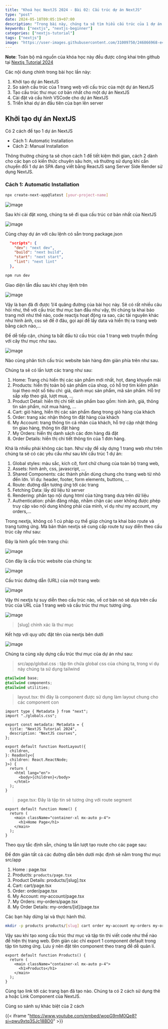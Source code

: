 ```yaml
---
title: "Khoá học NextJS 2024 - Bài 02: Cấu trúc dự án NextJS"
type: "post"
date: 2024-05-18T09:05:19+07:00
description: "Trong bài này, chúng ta sẽ tìm hiểu cấu trúc của 1 dự án NextJS và học cách setup môi trường phát triển trên máy"
keywords: ["nextjs", "nextjs-beginner"]
categories: ["nextjs-tutorial"]
tags: ["nextjs"]
image: "https://user-images.githubusercontent.com/31009750/246866968-e42afc31-8eea-44e8-ba86-629918f50401.png"
---
```


**Note**: Toàn bộ mã nguồn của khóa học này đều được công khai trên github tại [Nextjs Tutorial 2024](https://github.com/nextjsvietnam/nextjs-tutorial-2024/tree/tutorial/lession-02)

Các nội dung chính trong bài học lần này:

1. Khởi tạo dự án NextJS
2. So sánh cấu trúc của 1 trang web với cấu trúc của một dự án NextJS
3. Tạo cấu trúc thư mục cơ bản nhất cho một dự án NextJS
4. Cài đặt và cấu hình VSCode cho dự án NextJS
5. Triển khai dự án đầu tiên của bạn lên server

## Khởi tạo dự án NextJS

Có 2 cách để tạo 1 dự án NextJS

- Cách 1: Automatic Installation
- Cách 2: Manual Installation

Thông thường chúng ta sẽ chọn cách 1 để tiết kiệm thời gian, cách 2 dành cho các bạn có kiến thức chuyên sâu hơn, và thường sử dụng khi cần chuyển đổi 1 dự án SPA đang viết bằng ReactJS sang Server Side Render sử dụng NextJS.

### Cách 1: Automatic Installation

```sh
npx create-next-app@latest [your-project-name]
```

![image](https://gist.github.com/assets/31009750/510de0e3-ae6e-4ea6-9279-316c88da6be6)

Sau khi cài đặt xong, chúng ta sẽ đi qua cấu trúc cơ bản nhất của NextJS

![image](https://gist.github.com/assets/31009750/5af5a77c-9f21-4109-9627-30fa3102db9e)

Cùng chạy dự án với câu lệnh có sẵn trong package.json

```json
  "scripts": {
    "dev": "next dev",
    "build": "next build",
    "start": "next start",
    "lint": "next lint"
  },
```

```sh
npm run dev
```

Giao diện lần đầu sau khi chạy lệnh trên

![image](https://gist.github.com/assets/31009750/a0001f8a-c6c9-4437-afc9-e1dfb267e6fc)

Vậy là bạn đã đi được 1/4 quãng đường của bài học này.
Sẽ có rất nhiều câu hỏi như, thế với cấu trúc thư mục ban đầu như vậy, thì chúng ta khai báo trang mới như thế nào, code reactjs hoạt động ra sao, các tài nguyên khác như hình ảnh, css sẽ để ở đâu, gọi api để lấy data và hiển thị ra trang web bằng cách nào,...

Để dễ tiếp cận, chúng ta bắt đầu từ cấu trúc của 1 trang web truyền thống với cây thư mục như sau.

![image](https://gist.github.com/assets/31009750/b2c6f64e-4cec-4135-b2fc-f5626adf8557)

Nào cùng phân tích cấu trúc website bán hàng đơn giản phía trên như sau.

Chúng ta sẽ có lần lượt các trang như sau:

1. Home: Trang chủ hiển thị các sản phẩm mới nhất, hot, đang khuyến mãi
2. Products: hiển thị toàn bộ sản phẩm của shop, có hỗ trợ tìm kiếm phân loại theo một số tiêu chí: giá, danh mục sản phẩm, mã sản phẩm. Hỗ trợ sắp xếp theo giá, lượt mua, ...
3. Product Detail: hiển thị chi tiết sản phẩm bao gồm: hình ảnh, giá, thông tin sản phẩm, nút mua hàng, ...
4. Cart: giỏ hàng, hiển thị các sản phẩm đang trong giỏ hàng của khách
5. Order: trang xác nhận thông tin đặt hàng của khách
6. My Account: trang thông tin cá nhân của khách, hỗ trợ cập nhật thông tin giao hàng, thông tin đặt hàng
7. My Orders: hiển thị danh sách các đơn hàng đã đặt
8. Order Details: hiển thị chi tiết thông tin của 1 đơn hàng.

Khá là nhiều phải không các bạn. Như vậy để xây dựng 1 trang web như trên chúng ta sẽ có các yêu cầu như sau khi cấu trúc 1 dự án:

1. Global styles: màu sắc, kích cỡ, font chữ chung của toàn bộ trang web,
2. Assets: hình ảnh, css, javascript, ...
3. Shared Components: các thành phần dùng chung cho trang web từ nhỏ đến lớn. Ví dụ: header, footer, form elements, buttons, ...
4. Route: đường dẫn tương ứng tới các trang
5. Fetching Data: lấy dữ liệu từ server
6. Rendering: phần tạo nội dụng html của từng trang dưạ trên dữ liệu
7. Authentication: phần đăng nhập, nhằm chặn các user không được phép truy cập vào nội dung không phải của mình, ví dụ như my account, my orders,...

Trong nextjs, không có 1 cú pháp cụ thể giúp chúng ta khai báo route và trang tương ứng. Mà bản thân nextjs sẽ cung cấp route tự suy diễn theo cấu trúc cây như sau:

Đây là hình gốc trên trang chủ:

![image](https://gist.github.com/assets/31009750/6bfa4e96-ecf1-4f4c-a5ab-2b5f44fc37f5)

Còn đây là cấu trúc website của chúng ta:

![image](https://gist.github.com/assets/31009750/b2c6f64e-4cec-4135-b2fc-f5626adf8557)

Cấu trúc đường dẫn (URL) của một trang web:

![image](https://gist.github.com/assets/31009750/949f2331-f3f3-4fb7-9ff7-12e80887b0a4)

Vậy thì nextjs tự suy diễn theo cấu trúc nào, về cơ bản nó sẽ dựa trên cấu trúc của URL của 1 trang web và cấu trúc thư mục tương ứng.

![image](https://gist.github.com/assets/31009750/2dbf5f4c-ff77-46fe-a9fd-9ea25fe435b2)

> \[slug\] chính xác là thư mục

Kết hợp với quy ước đặt tên của nextjs bên dưới

![image](https://gist.github.com/assets/31009750/d36882f0-253d-468e-ab39-7f90da4bf02a)

Chúng ta cùng xây dựng cấu trúc thư mục của dự án như sau:

> src/app/global.css : tập tin chứa global css của chúng ta, trong ví dụ này chúng ta sử dụng tailwind

```css
@tailwind base;
@tailwind components;
@tailwind utilities;
```

> layout.tsx: thì đây là component được sử dụng làm layout chung cho các component con

```tsx
import type { Metadata } from "next";
import "./globals.css";

export const metadata: Metadata = {
  title: "NextJS Tutorial 2024",
  description: "NextJS courses",
};

export default function RootLayout({
  children,
}: Readonly<{
  children: React.ReactNode;
}>) {
  return (
    <html lang="en">
      <body>{children}</body>
    </html>
  );
}
```

> page.tsx: Đây là tập tin sẽ tương ứng với route segment

```tsx
export default function Home() {
  return (
    <main className="container-xl mx-auto p-4">
      <h1>Home Page</h1>
    </main>
  );
}
```

Theo quy tắc định sẵn, chúng ta lần lượt tạo route cho các page sau:

Để đơn giản tất cả các đường dẫn bên dưới mặc định sẽ nằm trong thư mục src/app

1. Home : page.tsx
2. Products: `products/page.tsx`
3. Product Details: products/[slug].tsx
4. Cart: cart/page.tsx
5. Order: order/page.tsx
6. My Account: my-account/page.tsx
7. My Orders: my-orders/page.tsx
8. My Order Details: my-orders/[id]/page.tsx

Các bạn hãy dừng lại và thực hành thử.

```sh
mkdir -p products products/[slug] cart order my-account my-orders my-orders/[id]
```

Vậy sau khi tạo xong cấu trúc thư mục và tập tin thì viết code như thế nào để hiện thị trang web.
Đơn giản các chỉ export 1 component default trong tập tin tương ứng. Lưu ý nên đặt tên component theo trang để dễ quản lí.

```tsx
export default function Products() {
  return (
    <main className="container-xl mx-auto p-4">
      <h1>Products</h1>
    </main>
  );
}
```

Cùng tạo link tới các trang bạn đã tạo nào. Chúng ta có 2 cách sử dụng thẻ a hoặc Link Component của NextJS.

Cùng so sánh sự khác biệt của 2 cách

{{< iframe "https://www.youtube.com/embed/wopG9mM0Qe8?si=pwu9xtq3SJc18BD0" >}}
